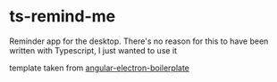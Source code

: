 # ts-remind-me

Reminder app for the desktop.
There's no reason for this to have been written with Typescript, I just wanted to use it

template taken from [angular-electron-boilerplate](https://github.com/frederiksen/angular-electron-boilerplate)
